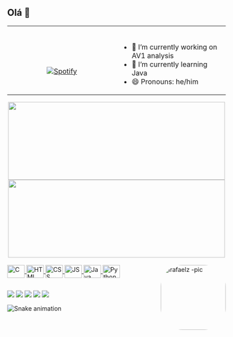 ## Olá 👋

<table width="100%"> 
  <tr>
    <td width="50%">
      
  &nbsp; <br> <center>[![Spotify](https://novatorem-eosin-iota.vercel.app/api/spotify)](https://open.spotify.com/user/5p5xm5wab2ej58ns4j76moqkf) </center>
    </td>
<td width="50%">
&nbsp;<p align="center">
  
- 🔭 I’m currently working on AV1 analysis
- 🌱 I’m currently learning Java
- 😄 Pronouns: he/him
  </p>
  </td>
</table>
</div>


<div align="center">
  <a href="https://github.com/lrafaelz">
  <img width="500em" height="180em" src="https://github-readme-stats.vercel.app/api?username=lrafaelz&show_icons=true&theme=dark&include_all_commits=true&count_private=true"/>
  <img width="500em" height="180em" src="https://github-readme-stats.vercel.app/api/top-langs/?username=lrafaelz&layout=compact&langs_count=7&theme=dark"/>
</div>
  
<div style="display: inline_block"><br>
  <img align="center" alt="C" height="30" width="40" src="https://cdn.jsdelivr.net/gh/devicons/devicon/icons/c/c-original.svg" />
  <img align="center" alt="HTML" height="30" width="40" src="https://cdn.jsdelivr.net/gh/devicons/devicon/icons/html5/html5-original.svg">
  <img align="center" alt="CSS" height="30" width="40" src="https://cdn.jsdelivr.net/gh/devicons/devicon/icons/css3/css3-original.svg">
  <img align="center" alt="JS" height="30" width="40" src="https://cdn.jsdelivr.net/gh/devicons/devicon/icons/javascript/javascript-plain.svg">
  <img align="center" alt="Java" height="30" width="40" src="https://cdn.jsdelivr.net/gh/devicons/devicon/icons/java/java-original.svg">
  <img align="center" alt="Python" height="30" width="40" src="https://cdn.jsdelivr.net/gh/devicons/devicon/icons/python/python-original.svg">
  
<img align="right" alt="lrafaelz  -pic" height="150" style="border-radius:50px;" src="https://s3.us-west-2.amazonaws.com/secure.notion-static.com/042edece-aee6-4fb5-bbd9-ef9f09ca7cc4/PicsArt_05-13-03.13.09.jpg?X-Amz-Algorithm=AWS4-HMAC-SHA256&X-Amz-Content-Sha256=UNSIGNED-PAYLOAD&X-Amz-Credential=AKIAT73L2G45EIPT3X45%2F20220327%2Fus-west-2%2Fs3%2Faws4_request&X-Amz-Date=20220327T035648Z&X-Amz-Expires=86400&X-Amz-Signature=54ef58e9411231fb25635b4bb1427ce0b02071b7047dce21a100b06e57949ab1&X-Amz-SignedHeaders=host&response-content-disposition=filename%20%3D%22PicsArt_05-13-03.13.09.jpg%22&x-id=GetObject">
</div>
  
  ##
 
<div> 
  <a href="" target="_blank"><img src="https://img.shields.io/badge/WhatsApp-25D366?style=for-the-badge&logo=whatsapp&logoColor=white" target="_blank"></a>
  <a href="https://instagram.com/lrafaelz" target="_blank"><img src="https://img.shields.io/badge/-Instagram-%23E4405F?style=for-the-badge&logo=instagram&logoColor=white" target="_blank"></a> 
 <a href="https://discordapp.com/users/487971510225731584" target="_blank"><img src="https://img.shields.io/badge/Discord-7289DA?style=for-the-badge&logo=discord&logoColor=white" target="_blank"></a> 
  <a href = "mailto:rafaelmelo.aluno@unipampa.edu.br"><img src="https://img.shields.io/badge/-Gmail-%23333?style=for-the-badge&logo=gmail&logoColor=white" target="_blank"></a>
  <a href="https://www.linkedin.com/in/lrafaelz/" target="_blank"><img src="https://img.shields.io/badge/-LinkedIn-%230077B5?style=for-the-badge&logo=linkedin&logoColor=white" target="_blank"></a> 
 
  ![Snake animation](https://github.com/lrafaelz/lrafaelz/blob/output/github-contribution-grid-snake.svg)
  
  </div>

  

